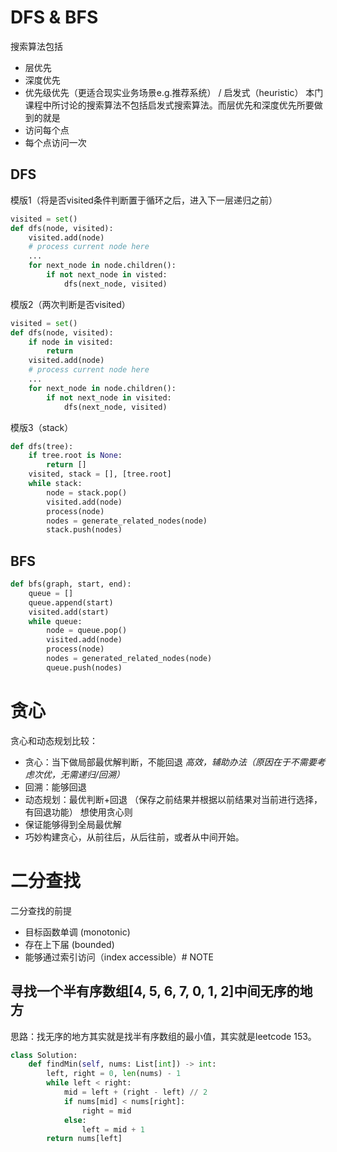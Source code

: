 # DFS & BFS
搜索算法包括
* 层优先
* 深度优先
* 优先级优先（更适合现实业务场景e.g.推荐系统） / 启发式（heuristic）
本门课程中所讨论的搜索算法不包括启发式搜索算法。而层优先和深度优先所要做到的就是
* 访问每个点
* 每个点访问一次
## DFS
模版1（将是否visited条件判断置于循环之后，进入下一层递归之前）
```python
visited = set()
def dfs(node, visited):
	visited.add(node)
	# process current node here
	...
	for next_node in node.children():
		if not next_node in visted:
			dfs(next_node, visited)
```
模版2（两次判断是否visited）
```python
visited = set()
def dfs(node, visited):
	if node in visited:
		return
	visited.add(node)
	# process current node here
	...
	for next_node in node.children():
		if not next_node in visited:
			dfs(next_node, visited)
```
模版3（stack）
```python
def dfs(tree):
	if tree.root is None:
		return []
	visited, stack = [], [tree.root]
	while stack:
		node = stack.pop()
		visited.add(node)
		process(node)
		nodes = generate_related_nodes(node)
		stack.push(nodes)
```
## BFS
```python
def bfs(graph, start, end):
	queue = []
	queue.append(start)
	visited.add(start)
	while queue:
		node = queue.pop()
		visited.add(node)
		process(node)
		nodes = generated_related_nodes(node)
		queue.push(nodes)
```
# 贪心
贪心和动态规划比较：
* 贪心：当下做局部最优解判断，不能回退
*高效，辅助办法（原因在于不需要考虑次优，无需递归/回溯）*
* 回溯：能够回退
* 动态规划：最优判断+回退 （保存之前结果并根据以前结果对当前进行选择，有回退功能）
想使用贪心则
* 保证能够得到全局最优解
* 巧妙构建贪心，从前往后，从后往前，或者从中间开始。

# 二分查找
二分查找的前提
* 目标函数单调 (monotonic)
* 存在上下届 (bounded)
* 能够通过索引访问（index accessible）# NOTE

## 寻找一个半有序数组[4, 5, 6, 7, 0, 1, 2]中间无序的地方
思路：找无序的地方其实就是找半有序数组的最小值，其实就是leetcode 153。
```python
class Solution:
    def findMin(self, nums: List[int]) -> int:
        left, right = 0, len(nums) - 1
        while left < right:
            mid = left + (right - left) // 2
            if nums[mid] < nums[right]:
                right = mid
            else:
                left = mid + 1
        return nums[left]
```
